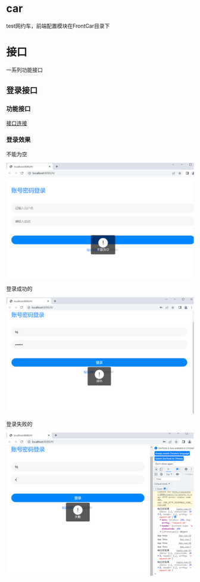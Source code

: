 # car
test网约车，前端配置模块在FrontCar目录下
# 接口
一系列功能接口
## 登录接口
### 功能接口
<a href="https://console-docs.apipost.cn/preview/837f84009a8a4ff0/23cd044c9d97b57f
">接口连接</a>
### 登录效果
不能为空

![image-20230406103218523](README.assets/image-20230406103218523.png)

登录成功的

![image-20230406103303019](README.assets/image-20230406103303019.png)

登录失败的

![image-20230406103542630](README.assets/image-20230406103542630.png)

